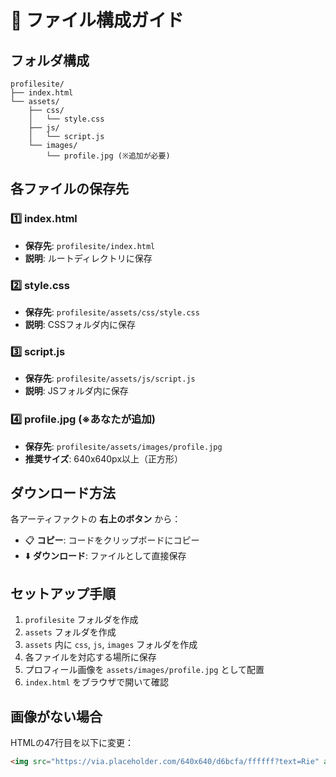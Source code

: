 # 📁 ファイル構成ガイド

## フォルダ構成
```
profilesite/
├── index.html
└── assets/
    ├── css/
    │   └── style.css
    ├── js/
    │   └── script.js
    └── images/
        └── profile.jpg (※追加が必要)
```

## 各ファイルの保存先

### 1️⃣ index.html
- **保存先**: `profilesite/index.html`
- **説明**: ルートディレクトリに保存

### 2️⃣ style.css
- **保存先**: `profilesite/assets/css/style.css`
- **説明**: CSSフォルダ内に保存

### 3️⃣ script.js
- **保存先**: `profilesite/assets/js/script.js`
- **説明**: JSフォルダ内に保存

### 4️⃣ profile.jpg (※あなたが追加)
- **保存先**: `profilesite/assets/images/profile.jpg`
- **推奨サイズ**: 640x640px以上（正方形）

## ダウンロード方法

各アーティファクトの **右上のボタン** から：
- 📋 **コピー**: コードをクリップボードにコピー
- ⬇️ **ダウンロード**: ファイルとして直接保存

## セットアップ手順

1. `profilesite` フォルダを作成
2. `assets` フォルダを作成
3. `assets` 内に `css`, `js`, `images` フォルダを作成
4. 各ファイルを対応する場所に保存
5. プロフィール画像を `assets/images/profile.jpg` として配置
6. `index.html` をブラウザで開いて確認

## 画像がない場合

HTMLの47行目を以下に変更：
```html
<img src="https://via.placeholder.com/640x640/d6bcfa/ffffff?text=Rie" alt="Rie">
```
